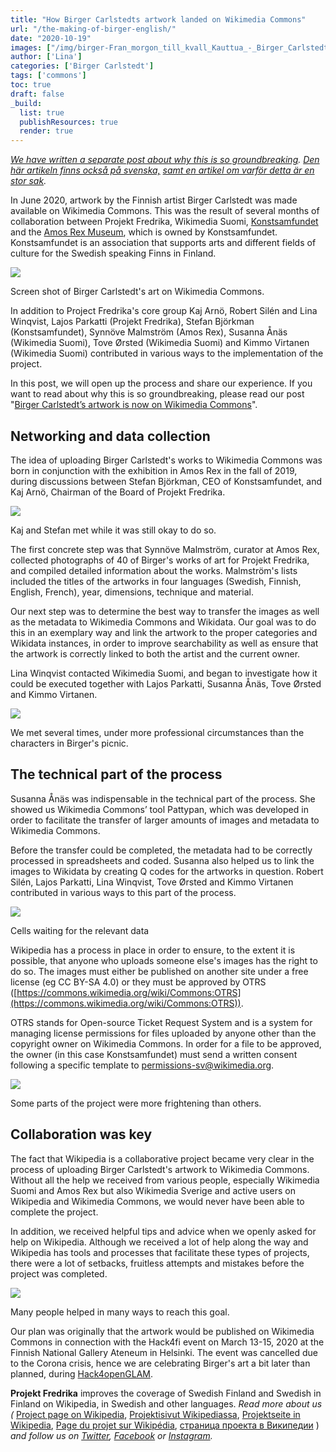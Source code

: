 ```yaml
---
title: "How Birger Carlstedts artwork landed on Wikimedia Commons"
url: "/the-making-of-birger-english/"
date: "2020-10-19"
images: ["/img/birger-Fran_morgon_till_kvall_Kauttua_-_Birger_Carlstedt.tif.jpg"]
author: ['Lina']
categories: ['Birger Carlstedt']
tags: ['commons']
toc: true
draft: false
_build:
  list: true
  publishResources: true
  render: true
---
```


_[We have written a separate post about why this is so groundbreaking](https://projektfredrika.fi/birger-english/). [Den här artikeln finns också på svenska,](https://projektfredrika.fi/the-making-of-birger/) [samt en artikel om varför detta är en stor sak](https://projektfredrika.fi/birger/)._

In June 2020, artwork by the Finnish artist Birger Carlstedt was made available on Wikimedia Commons. This was the result of several months of collaboration between Projekt Fredrika, Wikimedia Suomi, [Konstsamfundet](https://konstsamfundet.fi/) and the [Amos Rex Museum](https://amosrex.fi/), which is owned by Konstsamfundet. Konstsamfundet is an association that supports arts and different fields of culture for the Swedish speaking Finns in Finland.

![](https://lh4.googleusercontent.com/qL-GK3316NuSWqKcA6al0PcBUvH7mDFgaZyXhr4bG-2a_8AVURWz8l0bNdb_ivQQcByIquJrHgaFPWp73pj46jgyaOinBc2K5oZhnYXVgzWGbjBYGSVl1k_M_qgoxVhe2D2SzczZ)

Screen shot of Birger Carlstedt's art on Wikimedia Commons.

In addition to Project Fredrika's core group Kaj Arnö, Robert Silén and Lina Winqvist, Lajos Parkatti (Projekt Fredrika), Stefan Björkman (Konstsamfundet), Synnöve Malmström (Amos Rex), Susanna Ånäs (Wikimedia Suomi), Tove Ørsted (Wikimedia Suomi) and Kimmo Virtanen (Wikimedia Suomi) contributed in various ways to the implementation of the project.

In this post, we will open up the process and share our experience. If you want to read about why this is so groundbreaking, please read our post "[Birger Carlstedt’s artwork is now on Wikimedia Commons](https://projektfredrika.fi/birger-english/)".

## Networking and data collection

The idea of uploading Birger Carlstedt's works to Wikimedia Commons was born in conjunction with the exhibition in Amos Rex in the fall of 2019, during discussions between Stefan Björkman, CEO of Konstsamfundet, and Kaj Arnö, Chairman of the Board of Projekt Fredrika.

![](/2020/10/lossy-page1-624px-Skiss_för_scenografi_526-BC_-_Birger_Carlstedt.tif.jpg)

Kaj and Stefan met while it was still okay to do so.

The first concrete step was that Synnöve Malmström, curator at Amos Rex, collected photographs of 40 of Birger's works of art for Projekt Fredrika, and compiled detailed information about the works. Malmström's lists included the titles of the artworks in four languages ​​(Swedish, Finnish, English, French), year, dimensions, technique and material.

Our next step was to determine the best way to transfer the images as well as the metadata to Wikimedia Commons and Wikidata. Our goal was to do this in an exemplary way and link the artwork to the proper categories and Wikidata instances, in order to improve searchability as well as ensure that the artwork is correctly linked to both the artist and the current owner.

Lina Winqvist contacted Wikimedia Suomi, and began to investigate how it could be executed together with Lajos Parkatti, Susanna Ånäs, Tove Ørsted and Kimmo Virtanen. 

![](/2020/10/lossy-page1-596px-Picnic_17-BC_-_Birger_Carlstedt.tif-3.jpg)

We met several times, under more professional circumstances than the characters in Birger's picnic.

## The technical part of the process

Susanna Ånäs was indispensable in the technical part of the process. She showed us Wikimedia Commons’ tool Pattypan, which was developed in order to facilitate the transfer of larger amounts of images and metadata to Wikimedia Commons.

Before the transfer could be completed, the metadata had to be correctly processed in spreadsheets and coded. Susanna also helped us to link the images to Wikidata by creating Q codes for the artworks in question. Robert Silén, Lajos Parkatti, Lina Winqvist, Tove Ørsted and Kimmo Virtanen contributed in various ways to this part of the process.

![](/2020/10/image-1-1024x606.png)

Cells waiting for the relevant data

Wikipedia has a process in place in order to ensure, to the extent it is possible, that anyone who uploads someone else's images has the right to do so. The images must either be published on another site under a free license (eg CC BY-SA 4.0) or they must be approved by OTRS ([https://commons.wikimedia.org/wiki/Commons:OTRS](https://commons.wikimedia.org/wiki/Commons:OTRS)).

OTRS stands for Open-source Ticket Request System and is a system for managing license permissions for files uploaded by anyone other than the copyright owner on Wikimedia Commons. In order for a file to be approved, the owner (in this case Konstsamfundet) must send a written consent following a specific template to permissions-sv@wikimedia.org.

![](/2020/10/lossy-page1-447px-Skräck_birger_Carlstedt.tif.jpg)

Some parts of the project were more frightening than others.

## Collaboration was key

The fact that Wikipedia is a collaborative project became very clear in the process of uploading Birger Carlstedt's artwork to Wikimedia Commons. Without all the help we received from various people, especially Wikimedia Suomi and Amos Rex but also Wikimedia Sverige and active users on Wikipedia and Wikimedia Commons, we would never have been able to complete the project.

In addition, we received helpful tips and advice when we openly asked for help on Wikipedia. Although we received a lot of help along the way and Wikipedia has tools and processes that facilitate these types of projects, there were a lot of setbacks, fruitless attempts and mistakes before the project was completed.

![](/2020/10/lossy-page1-390px-Tvättinrättningen_12-BC_-_Birger_Carlstedt.tif-1.jpg)

Many people helped in many ways to reach this goal.

Our plan was originally that the artwork would be published on Wikimedia Commons in connection with the Hack4fi event on March 13-15, 2020 at the Finnish National Gallery Ateneum in Helsinki. The event was cancelled due to the Corona crisis, hence we are celebrating Birger's art a bit later than planned, during [Hack4openGLAM](https://summit.creativecommons.org/hack4openglam-dashboard/#/).

**Projekt Fredrika** improves the coverage of Swedish Finland and Swedish in Finland on Wikipedia, in Swedish and other languages. _Read more about us (_ [Project page on Wikipedia](https://en.wikipedia.org/wiki/Wikipedia:Projekt_Fredrika), [Projektisivut Wikipediassa](https://fi.wikipedia.org/wiki/Wikipedia:Projekt_Fredrika), [Projektseite in Wikipedia](https://de.wikipedia.org/wiki/Wikipedia:Projekt_Fredrika), [Page du projet sur Wikipédia](https://fr.wikipedia.org/wiki/Wikipedia:Projekt_Fredrika), [страница проекта в Википедии](https://ru.wikipedia.org/wiki/Wikipedia:Projekt_Fredrika) ) _and follow us on [Twitter](https://twitter.com/projektfredrika), [Facebook](https://www.facebook.com/projektfredrika/) or [Instagram](http://instagram.com/projektfredrika)._
